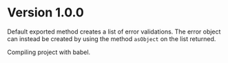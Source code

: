 # Version 1.0.0
Default exported method creates a list of error validations.
The error object can instead be created by using the method `asObject` on the list returned.

Compiling project with babel.
